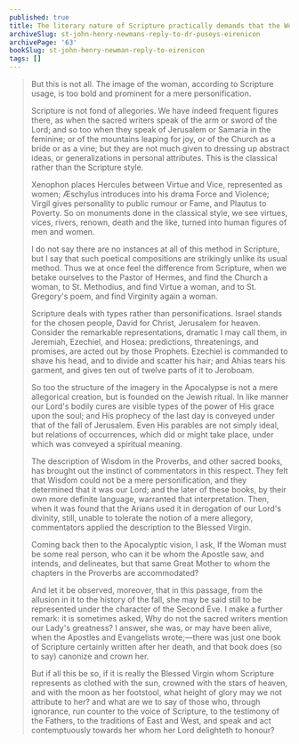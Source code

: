 ```yaml
---
published: true
title: The literary nature of Scripture practically demands that the Woman of Revelation 12 be the Blessed Virgin Mary
archiveSlug: st-john-henry-newmans-reply-to-dr-puseys-eirenicon
archivePage: '63'
bookSlug: st-john-henry-newman-reply-to-eirenicon
tags: []
---
```


> But this is not all. The image of the woman, according to Scripture usage, is too bold and prominent for a mere personification.
>
> Scripture is not fond of allegories. We have indeed frequent figures there, as when the sacred writers speak of the arm or sword of the Lord; and so too when they speak of Jerusalem or Samaria in the feminine; or of the mountains leaping for joy, or of the Church as a bride or as a vine; but they are not much given to dressing up abstract ideas, or generalizations in personal attributes. This is the classical rather than the Scripture style.
>
> Xenophon places Hercules between Virtue and Vice, represented as women; Æschylus introduces into his drama Force and Violence; Virgil gives personality to public rumour or Fame, and Plautus to Poverty. So on monuments done in the classical style, we see virtues, vices, rivers, renown, death and the like, turned into human figures of men and women.
>
> I do not say there are no instances at all of this method in Scripture, but I say that such poetical compositions are strikingly unlike its usual method. Thus we at once feel the difference from Scripture, when we betake ourselves to the Pastor of Hermes, and find the Church a woman, to St. Methodius, and find Virtue a woman, and to St. Gregory's poem, and find Virginity again a woman.
>
> Scripture deals with types rather than personifications. Israel stands for the chosen people, David for Christ, Jerusalem for heaven. Consider the remarkable representations, dramatic I may call them, in Jeremiah, Ezechiel, and Hosea: predictions, threatenings, and promises, are acted out by those Prophets. Ezechiel is commanded to shave his head, and to divide and scatter his hair; and Ahias tears his garment, and gives ten out of twelve parts of it to Jeroboam.
>
> So too the structure of the imagery in the Apocalypse is not a mere allegorical creation, but is founded on the Jewish ritual. In like manner our Lord's bodily cures are visible types of the power of His grace upon the soul; and His prophecy of the last day is conveyed under that of the fall of Jerusalem. Even His parables are not simply ideal, but relations of occurrences, which did or might take place, under which was conveyed a spiritual meaning.
>
> The description of Wisdom in the Proverbs, and other sacred books, has brought out the instinct of commentators in this respect. They felt that Wisdom could not be a mere personification, and they determined that it was our Lord; and the later of these books, by their own more definite language, warranted that interpretation. Then, when it was found that the Arians used it in derogation of our Lord's divinity, still, unable to tolerate the notion of a mere allegory, commentators applied the description to the Blessed Virgin.
>
> Coming back then to the Apocalyptic vision, I ask, If the Woman must be some real person, who can it be whom the Apostle saw, and intends, and delineates, but that same Great Mother to whom the chapters in the Proverbs are accommodated?
>
> And let it be observed, moreover, that in this passage, from the allusion in it to the history of the fall, she may be said still to be represented under the character of the Second Eve. I make a further remark: it is sometimes asked, Why do not the sacred writers mention our Lady's greatness? I answer, she was, or may have been alive, when the Apostles and Evangelists wrote;—there was just one book of Scripture certainly written after her death, and that book does (so to say) canonize and crown her.
>
> But if all this be so, if it is really the Blessed Virgin whom Scripture represents as clothed with the sun, crowned with the stars of heaven, and with the moon as her footstool, what height of glory may we not attribute to her? and what are we to say of those who, through ignorance, run counter to the voice of Scripture, to the testimony of the Fathers, to the traditions of East and West, and speak and act contemptuously towards her whom her Lord delighteth to honour?
